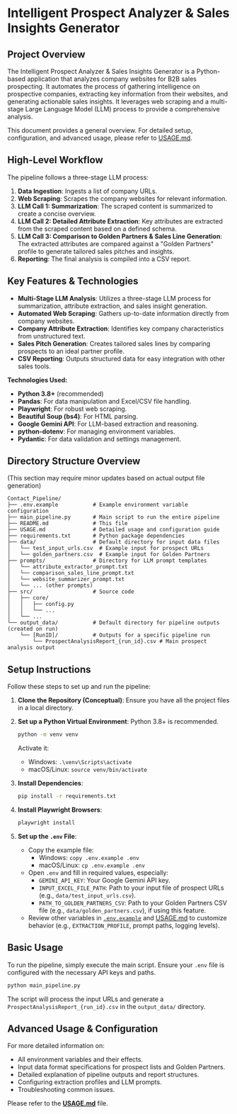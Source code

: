 # Intelligent Prospect Analyzer & Sales Insights Generator

## Project Overview

The Intelligent Prospect Analyzer & Sales Insights Generator is a Python-based application that analyzes company websites for B2B sales prospecting. It automates the process of gathering intelligence on prospective companies, extracting key information from their websites, and generating actionable sales insights. It leverages web scraping and a multi-stage Large Language Model (LLM) process to provide a comprehensive analysis.

This document provides a general overview. For detailed setup, configuration, and advanced usage, please refer to [USAGE.md](./USAGE.md).

## High-Level Workflow

The pipeline follows a three-stage LLM process:

1.  **Data Ingestion**: Ingests a list of company URLs.
2.  **Web Scraping**: Scrapes the company websites for relevant information.
3.  **LLM Call 1: Summarization**: The scraped content is summarized to create a concise overview.
4.  **LLM Call 2: Detailed Attribute Extraction**: Key attributes are extracted from the scraped content based on a defined schema.
5.  **LLM Call 3: Comparison to Golden Partners & Sales Line Generation**: The extracted attributes are compared against a "Golden Partners" profile to generate tailored sales pitches and insights.
6.  **Reporting**: The final analysis is compiled into a CSV report.

## Key Features & Technologies

*   **Multi-Stage LLM Analysis**: Utilizes a three-stage LLM process for summarization, attribute extraction, and sales insight generation.
*   **Automated Web Scraping**: Gathers up-to-date information directly from company websites.
*   **Company Attribute Extraction**: Identifies key company characteristics from unstructured text.
*   **Sales Pitch Generation**: Creates tailored sales lines by comparing prospects to an ideal partner profile.
*   **CSV Reporting**: Outputs structured data for easy integration with other sales tools.

**Technologies Used:**

*   **Python 3.8+** (recommended)
*   **Pandas**: For data manipulation and Excel/CSV file handling.
*   **Playwright**: For robust web scraping.
*   **Beautiful Soup (bs4)**: For HTML parsing.
*   **Google Gemini API**: For LLM-based extraction and reasoning.
*   **python-dotenv**: For managing environment variables.
*   **Pydantic**: For data validation and settings management.

## Directory Structure Overview

(This section may require minor updates based on actual output file generation)
```
Contact_Pipeline/
├── .env.example           # Example environment variable configuration
├── main_pipeline.py       # Main script to run the entire pipeline
├── README.md              # This file
├── USAGE.md               # Detailed usage and configuration guide
├── requirements.txt       # Python package dependencies
├── data/                  # Default directory for input data files
│   └── test_input_urls.csv  # Example input for prospect URLs
│   └── golden_partners.csv  # Example input for Golden Partners
├── prompts/               # Directory for LLM prompt templates
│   └── attribute_extractor_prompt.txt
│   └── comparison_sales_line_prompt.txt
│   └── website_summarizer_prompt.txt
│   └── ... (other prompts)
├── src/                   # Source code
│   ├── core/
│   │   ├── config.py
│   │   └── ...
│   └── ...
└── output_data/           # Default directory for pipeline outputs (created on run)
    └── [RunID]/           # Outputs for a specific pipeline run
        └── ProspectAnalysisReport_{run_id}.csv # Main prospect analysis output
```

## Setup Instructions

Follow these steps to set up and run the pipeline:

1.  **Clone the Repository (Conceptual)**:
    Ensure you have all the project files in a local directory.

2.  **Set up a Python Virtual Environment**:
    Python 3.8+ is recommended.
    ```bash
    python -m venv venv
    ```
    Activate it:
    *   Windows: `.\venv\Scripts\activate`
    *   macOS/Linux: `source venv/bin/activate`

3.  **Install Dependencies**:
    ```bash
    pip install -r requirements.txt
    ```

4.  **Install Playwright Browsers**:
    ```bash
    playwright install
    ```

5.  **Set up the `.env` File**:
    *   Copy the example file:
        *   Windows: `copy .env.example .env`
        *   macOS/Linux: `cp .env.example .env`
    *   Open `.env` and fill in required values, especially:
        *   `GEMINI_API_KEY`: Your Google Gemini API key.
        *   `INPUT_EXCEL_FILE_PATH`: Path to your input file of prospect URLs (e.g., `data/test_input_urls.csv`).
        *   `PATH_TO_GOLDEN_PARTNERS_CSV`: Path to your Golden Partners CSV file (e.g., `data/golden_partners.csv`), if using this feature.
    *   Review other variables in [`.env.example`](./.env.example) and [USAGE.md](./USAGE.md) to customize behavior (e.g., `EXTRACTION_PROFILE`, prompt paths, logging levels).

## Basic Usage

To run the pipeline, simply execute the main script. Ensure your `.env` file is configured with the necessary API keys and paths.
```bash
python main_pipeline.py
```
The script will process the input URLs and generate a `ProspectAnalysisReport_{run_id}.csv` in the `output_data/` directory.

## Advanced Usage & Configuration

For more detailed information on:
*   All environment variables and their effects.
*   Input data format specifications for prospect lists and Golden Partners.
*   Detailed explanation of pipeline outputs and report structures.
*   Configuring extraction profiles and LLM prompts.
*   Troubleshooting common issues.

Please refer to the [**USAGE.md**](./USAGE.md) file.